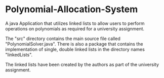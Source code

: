 # Polynomial-Allocation-System
A  java Application that utilizes linked lists to allow users to perform operations on polynomials as required for a university assignment.

The "src" directory contains the main source file called "PolynomialSolver.java". There is also a package that contains the implementation of single, double linked lists in the directory names "linkedLists".

The linked lists have been created by the authors as part of the university assignment.

